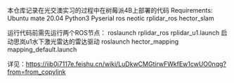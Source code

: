 本仓库记录在光交澳实习的过程中在树莓派4B上部署的代码
Requirements:
Ubuntu mate 20.04
Python3
Pyserial
ros neotic
rplidar_ros
hector_slam

运行代码前需先运行两个ROS节点：
roslaunch rplidar_ros rplidar_u1.launch        启动思岚u1水下激光雷达的雷达驱动
roslaunch hector_mapping mapping_default.launch

详见：https://iib0j7117e.feishu.cn/wiki/LuDkwCMGtirwFWkfEw1cwUO0nqg?from=from_copylink